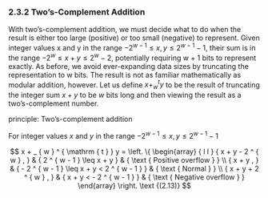 ### 2.3.2 Two’s-Complement Addition

With two’s-complement addition, we must decide what to do when the result is either too large (positive) or too small (negative) to represent. Given integer values x and y in the range $- 2 ^ { w - 1 } \leq x , y \leq 2 ^ { w - 1 } - 1$, their sum is in the range $- 2 ^ { w } \leq x + y \leq 2 ^ { w } - 2$, potentially requiring w + 1 bits to represent exactly. As before, we avoid ever-expanding data sizes by truncating the representation to w bits. The result is not as familiar mathematically as modular addition, however. Let us define $x + _ { w } ^ { t } y$ to be the result of truncating the integer sum $x + y$ to be $w$ bits long and then viewing the result as a two’s-complement number.

principle: Two’s-complement addition 

For integer values $x$ and $y$ in the range $- 2 ^ { w - 1 } \leq x , y \leq 2 ^ { w - 1 } - 1$

$$
x + _ { w } ^ { \mathrm { t } } y = \left. \{ \begin{array} { l l }
    { x + y - 2 ^ { w } , } & { 2 ^ { w - 1 } \leq x + y } & { \text { Positive overflow } } \\
    { x + y , } & { - 2 ^ { w - 1 } \leq x + y < 2 ^ { w - 1 } } & { \text { Normal } } \\
    { x + y + 2 ^ { w } , } & { x + y < - 2 ^ { w - 1 } } & { \text { Negative overflow } } \end{array} \right. \text {(2.13)}
$$
